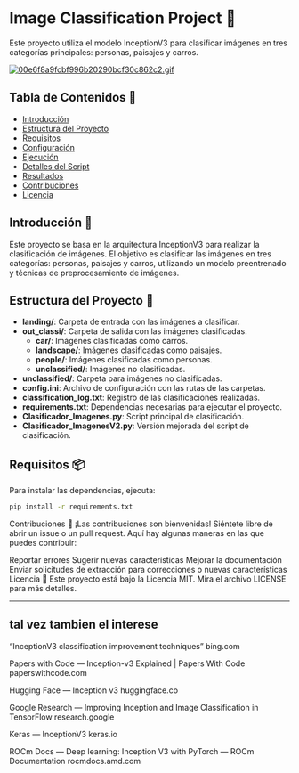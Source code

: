 # Image Classification Project 🚀

Este proyecto utiliza el modelo InceptionV3 para clasificar imágenes en tres categorías principales: personas, paisajes y carros.

[![00e6f8a9fcbf996b20290bcf30c862c2.gif](https://i.postimg.cc/L6p9y53N/00e6f8a9fcbf996b20290bcf30c862c2.gif)](https://postimg.cc/YjdB0pVW)

## Tabla de Contenidos 📑
- [Introducción](#introducción)
- [Estructura del Proyecto](#estructura-del-proyecto)
- [Requisitos](#requisitos)
- [Configuración](#configuración)
- [Ejecución](#ejecución)
- [Detalles del Script](#detalles-del-script)
- [Resultados](#resultados)
- [Contribuciones](#contribuciones)
- [Licencia](#licencia)

## Introducción 🌟
Este proyecto se basa en la arquitectura InceptionV3 para realizar la clasificación de imágenes. El objetivo es clasificar las imágenes en tres categorías: personas, paisajes y carros, utilizando un modelo preentrenado y técnicas de preprocesamiento de imágenes.

## Estructura del Proyecto 📂

- **landing/**: Carpeta de entrada con las imágenes a clasificar.
- **out_classi/**: Carpeta de salida con las imágenes clasificadas.
  - **car/**: Imágenes clasificadas como carros.
  - **landscape/**: Imágenes clasificadas como paisajes.
  - **people/**: Imágenes clasificadas como personas.
  - **unclassified/**: Imágenes no clasificadas.
- **unclassified/**: Carpeta para imágenes no clasificadas.
- **config.ini**: Archivo de configuración con las rutas de las carpetas.
- **classification_log.txt**: Registro de las clasificaciones realizadas.
- **requirements.txt**: Dependencias necesarias para ejecutar el proyecto.
- **Clasificador_Imagenes.py**: Script principal de clasificación.
- **Clasificador_ImagenesV2.py**: Versión mejorada del script de clasificación.

## Requisitos 📦

Para instalar las dependencias, ejecuta:
```bash
pip install -r requirements.txt
```

Contribuciones 🤝
¡Las contribuciones son bienvenidas! Siéntete libre de abrir un issue o un pull request. Aquí hay algunas maneras en las que puedes contribuir:

Reportar errores
Sugerir nuevas características
Mejorar la documentación
Enviar solicitudes de extracción para correcciones o nuevas características
Licencia 📜
Este proyecto está bajo la Licencia MIT. Mira el archivo LICENSE para más detalles.

---
## tal vez tambien el interese
“InceptionV3 classification improvement techniques”
bing.com

Papers with Code — Inception-v3 Explained | Papers With Code
paperswithcode.com

Hugging Face — Inception v3
huggingface.co

Google Research — Improving Inception and Image Classification in TensorFlow
research.google

Keras — InceptionV3
keras.io

ROCm Docs — Deep learning: Inception V3 with PyTorch — ROCm Documentation
rocmdocs.amd.com